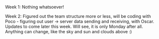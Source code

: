 Week 1: Nothing whatsoever!

Week 2:
Figured out the team structure more or less, will be coding with Poco - figuring out user -> server data sending and receiving, with Oscar. Updates to 
come later this week. Will see, it is only Monday after all. Anything can change, like the sky and sun and clouds above :)
